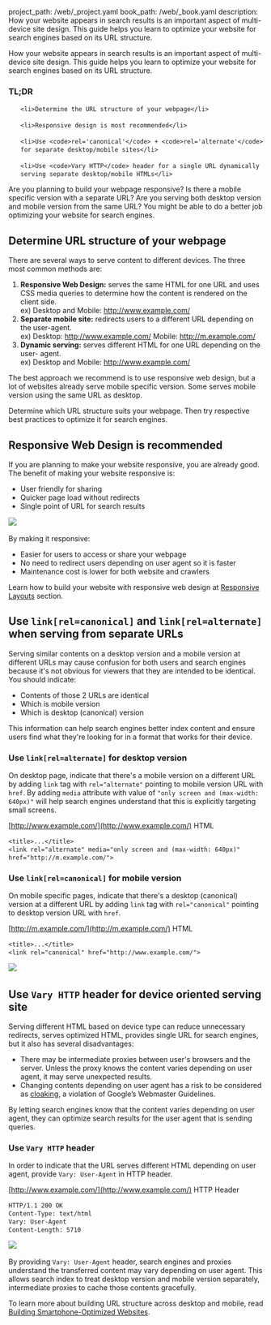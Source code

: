 project_path: /web/_project.yaml
book_path: /web/_book.yaml
description: How your website appears in search results is an important aspect of multi-device site design. This guide helps you learn to optimize your website for search engines based on its URL structure.

<p class="intro">
How your website appears in search results is an important aspect of multi-device site design. This guide helps you learn to optimize your website for search engines based on its URL structure.</p>


















<div class="wf-highlight-list wf-highlight-list--learning" markdown="1">
  <h3 class="wf-highlight-list__title">TL;DR</h3>

  
  <ul class="wf-highlight-list__list">
    
    <li>Determine the URL structure of your webpage</li>
    
    <li>Responsive design is most recommended</li>
    
    <li>Use <code>rel='canonical'</code> + <code>rel='alternate'</code> for separate desktop/mobile sites</li>
    
    <li>Use <code>Vary HTTP</code> header for a single URL dynamically serving separate desktop/mobile HTMLs</li>
    
  </ul>
  
</div>



Are you planning to build your webpage responsive? Is there a mobile specific
version with a separate URL? Are you serving both desktop version and mobile
version from the same URL? You might be able to do a better job optimizing your
website for search engines.

## Determine URL structure of your webpage
There are several ways to serve content to different devices. The three most
common methods are:

1. **Responsive Web Design:** serves the same HTML for one URL and uses CSS
media queries to determine how the content is rendered on the client side.  
ex) Desktop and Mobile: http://www.example.com/
1. **Separate mobile site:** redirects users to a different URL depending on the
user-agent.  
ex) Desktop: http://www.example.com/ Mobile: http://m.example.com/
1. **Dynamic serving:** serves different HTML for one URL depending on the user-
agent.  
ex) Desktop and Mobile: http://www.example.com/

The best approach we recommend is to use responsive web design, but a lot of
websites already serve mobile specific version. Some serves mobile version using
the same URL as desktop.
  
Determine which URL structure suits your webpage. Then try respective best
practices to optimize it for search engines.

## Responsive Web Design is recommended
If you are planning to make your website responsive, you are already good. The
benefit of making your website responsive is:

* User friendly for sharing
* Quicker page load without redirects
* Single point of URL for search results

<img src="imgs/responsive-2x.png" srcset="imgs/responsive.png 1x, imgs/responsive-2x.png 2x" >

By making it responsive:

* Easier for users to access or share your webpage
* No need to redirect users depending on user agent so it is faster
* Maintenance cost is lower for both website and crawlers
  
Learn how to build your website with responsive web design at [Responsive Layouts](/web/fundamentals/design-and-ui/responsive/) section.

## Use `link[rel=canonical]` and `link[rel=alternate]` when serving from separate URLs
Serving similar contents on a desktop version and a mobile version at different
URLs may cause confusion for both users and search engines because it's not
obvious for viewers that they are intended to be identical. You should indicate:

* Contents of those 2 URLs are identical
* Which is mobile version
* Which is desktop (canonical) version

This information can help search engines better index content and ensure users
find what they're looking for in a format that works for their device.

### Use `link[rel=alternate]` for desktop version
On desktop page, indicate that there's a mobile version on a different URL by
adding `link` tag with `rel="alternate"` pointing to mobile version URL with
`href`. By adding `media` attribute with value of `"only screen and (max-width:
640px)"` will help search engines understand that this is explicitly targeting
small screens.

[http://www.example.com/](http://www.example.com/) HTML

<div class="highlight"><pre><code class="language-html" data-lang="html"><span class="nt">&lt;title&gt;</span>...<span class="nt">&lt;/title&gt;</span>
<span class="nt">&lt;link</span> <span class="na">rel=</span><span class="s">&quot;alternate&quot;</span> <span class="na">media=</span><span class="s">&quot;only screen and (max-width: 640px)&quot;</span> <span class="na">href=</span><span class="s">&quot;http://m.example.com/&quot;</span><span class="nt">&gt;</span></code></pre></div>

### Use `link[rel=canonical]` for mobile version
On mobile specific pages, indicate that there's a desktop (canonical) version at
a different URL by adding `link` tag with `rel="canonical"` pointing to desktop
version URL with `href`.

[http://m.example.com/](http://m.example.com/) HTML

<div class="highlight"><pre><code class="language-html" data-lang="html"><span class="nt">&lt;title&gt;</span>...<span class="nt">&lt;/title&gt;</span>
<span class="nt">&lt;link</span> <span class="na">rel=</span><span class="s">&quot;canonical&quot;</span> <span class="na">href=</span><span class="s">&quot;http://www.example.com/&quot;</span><span class="nt">&gt;</span></code></pre></div>
  
<img src="imgs/different_url-2x.png" srcset="imgs/different_url.png 1x, imgs/different_url-2x.png 2x" >

## Use `Vary HTTP` header for device oriented serving site
Serving different HTML based on device type can reduce unnecessary redirects,
serves optimized HTML, provides single URL for search engines, but it also has
several disadvantages:

* There may be intermediate proxies between user's browsers and the server.
Unless the proxy knows the content varies depending on user agent, it may serve
unexpected results.
* Changing contents depending on user agent has a risk to be considered as
[cloaking](https://support.google.com/webmasters/answer/66355), a violation of
Google’s Webmaster Guidelines.

By letting search engines know that the content varies depending on user agent,
they can optimize search results for the user agent that is sending queries.

### Use `Vary HTTP` header
In order to indicate that the URL serves different HTML depending on user agent,
provide `Vary: User-Agent` in HTTP header.

[http://www.example.com/](http://www.example.com/) HTTP Header

<div class="highlight"><pre><code class="language-http" data-lang="http"><span class="kr">HTTP</span><span class="o">/</span><span class="m">1.1</span> <span class="m">200</span> <span class="ne">OK</span>
<span class="na">Content-Type</span><span class="o">:</span> <span class="l">text/html</span>
<span class="na">Vary</span><span class="o">:</span> <span class="l">User-Agent</span>
<span class="na">Content-Length</span><span class="o">:</span> <span class="l">5710</span></code></pre></div>

<img src="imgs/same_url-2x.png" srcset="imgs/same_url.png 1x, imgs/same_url-2x.png 2x" >

By providing `Vary: User-Agent` header, search engines and proxies understand
the transferred content may vary depending on user agent. This allows search
index to treat desktop version and mobile version separately, intermediate
proxies to cache those contents gracefully.

To learn more about building URL structure across desktop and mobile, read [Building Smartphone-Optimized Websites](https://developers.google.com/webmasters/smartphone-sites/).



